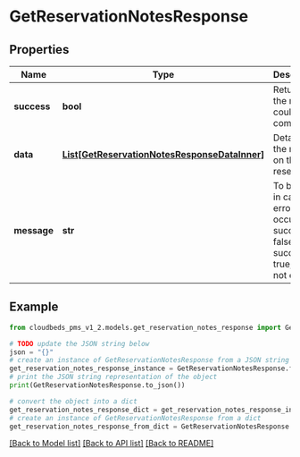 # GetReservationNotesResponse


## Properties

Name | Type | Description | Notes
------------ | ------------- | ------------- | -------------
**success** | **bool** | Returns if the request could be completed | [optional] 
**data** | [**List[GetReservationNotesResponseDataInner]**](GetReservationNotesResponseDataInner.md) | Details for the notes on that reservation | [optional] 
**message** | **str** | To be used in case any error occurs (if success &#x3D; false). If success &#x3D; true, it does not exist. | [optional] 

## Example

```python
from cloudbeds_pms_v1_2.models.get_reservation_notes_response import GetReservationNotesResponse

# TODO update the JSON string below
json = "{}"
# create an instance of GetReservationNotesResponse from a JSON string
get_reservation_notes_response_instance = GetReservationNotesResponse.from_json(json)
# print the JSON string representation of the object
print(GetReservationNotesResponse.to_json())

# convert the object into a dict
get_reservation_notes_response_dict = get_reservation_notes_response_instance.to_dict()
# create an instance of GetReservationNotesResponse from a dict
get_reservation_notes_response_from_dict = GetReservationNotesResponse.from_dict(get_reservation_notes_response_dict)
```
[[Back to Model list]](../README.md#documentation-for-models) [[Back to API list]](../README.md#documentation-for-api-endpoints) [[Back to README]](../README.md)


